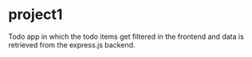 # project1
Todo app in which the todo items get filtered in the frontend and data is retrieved from the express.js backend. 
